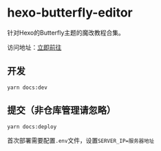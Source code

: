 # hexo-butterfly-editor

针对Hexo的Butterfly主题的魔改教程合集。

访问地址：[立即前往](https://butterfly.zhheo.com/)

## 开发

`yarn docs:dev`

## 提交（非仓库管理请忽略）

`yarn docs:deploy`

首次部署需要配置`.env`文件，设置`SERVER_IP=服务器地址`